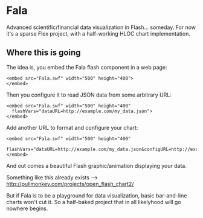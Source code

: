 # Fala #

Advanced scientific/financial data visualization in Flash... someday. 
For now it's a sparse Flex project, with a half-working HLOC chart implementation.

## Where this is going ##

The idea is, you embed the Fala flash component in a web page:

	<embed src="Fala.swf" width="500" height="400">
	</embed>
  
Then you configure it to read JSON data from some arbitrary URL:

	<embed src="Fala.swf" width="500" height="400"
	  flashVars="dataURL=http://example.com/my_data.json">
	</embed>

Add another URL to format and configure your chart:

	<embed src="Fala.swf" width="500" height="400"
	  flashVars="dataURL=http://example.com/my_data.json&configURL=http://example.com/my_config.json">
	</embed>
  
And out comes a beautiful Flash graphic/animation displaying your data.

Something like this already exists --> http://pullmonkey.com/projects/open_flash_chart2/

But if Fala is to be a playground for data visualization, basic bar-and-line charts won't cut it.
So a half-baked project that in all likelyhood will go nowhere begins.
